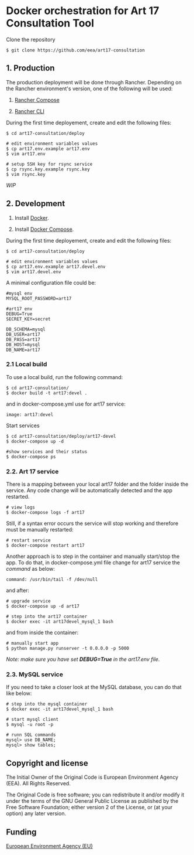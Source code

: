 # Docker orchestration for Art 17 Consultation Tool

Clone the repository

    $ git clone https://github.com/eea/art17-consultation

## 1. Production

The production deployment will be done through Rancher. Depending on the
Rancher environment's version, one of the following will be used:

1. [Rancher Compose](https://docs.rancher.com/rancher/v1.4/en/cattle/rancher-compose/)

2. [Rancher CLI](https://docs.rancher.com/rancher/v1.2/en/cli/)

During the first time deployement, create and edit the following files:

    $ cd art17-consultation/deploy

    # edit environment variables values
    $ cp art17.env.example art17.env
    $ vim art17.env

    # setup SSH key for rsync service
    $ cp rsync.key.example rsync.key
    $ vim rsync.key

_WIP_

## 2. Development

1. Install [Docker](https://www.docker.com/).

2. Install [Docker Compose](https://docs.docker.com/compose/).

During the first time deployement, create and edit the following files:

    $ cd art17-consultation/deploy

    # edit environment variables values
    $ cp art17.env.example art17.devel.env
    $ vim art17.devel.env

A minimal configuration file could be:

    #mysql env
    MYSQL_ROOT_PASSWORD=art17

    #art17 env
    DEBUG=True
    SECRET_KEY=secret

    DB_SCHEMA=mysql
    DB_USER=art17
    DB_PASS=art17
    DB_HOST=mysql
    DB_NAME=art17


### 2.1 Local build

To use a local build, run the following command:

    $ cd art17-consultation/
    $ docker build -t art17:devel .

and in docker-compose.yml use for art17 service:

    image: art17:devel

Start services

    $ cd art17-consultation/deploy/art17-devel
    $ docker-compose up -d

    #show services and their status
    $ docker-compose ps

### 2.2. Art 17 service

There is a mapping between your local art17 folder and the folder inside the service.
Any code change will be automatically detected and the app restarted.

    # view logs
    $ docker-compose logs -f art17

Still, if a syntax error occurs the service will stop working and therefore must be
manually restarted:

    # restart service
    $ docker-compose restart art17

Another approach is to step in the container and manually start/stop the app.
To do that, in docker-compose.yml file change for art17 service the _command_ as below:

    command: /usr/bin/tail -f /dev/null

and after:

    # upgrade service
    $ docker-compose up -d art17

    # step into the art17 container
    $ docker exec -it art17devel_mysql_1 bash

and from inside the container:

    # manually start app
    $ python manage.py runserver -t 0.0.0.0 -p 5000

_Note: make sure you have set **DEBUG=True** in the art17.env file._

### 2.3. MySQL service

If you need to take a closer look at the MySQL database, you can do that like below:

    # step into the mysql container
    $ docker exec -it art17devel_mysql_1 bash

    # start mysql client
    $ mysql -u root -p

    # runn SQL commands
    mysql> use DB_NAME;
    mysql> show tables;

## Copyright and license

The Initial Owner of the Original Code is European Environment Agency (EEA).
All Rights Reserved.

The Original Code is free software;
you can redistribute it and/or modify it under the terms of the GNU
General Public License as published by the Free Software Foundation;
either version 2 of the License, or (at your option) any later
version.

## Funding

[European Environment Agency (EU)](http://eea.europa.eu)

